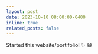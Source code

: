 ```yaml
---
layout: post
date: 2023-10-10 08:00:00-0400
inline: true
related_posts: false
---
```


Started this website/portifolio! :sparkles: :smile:
